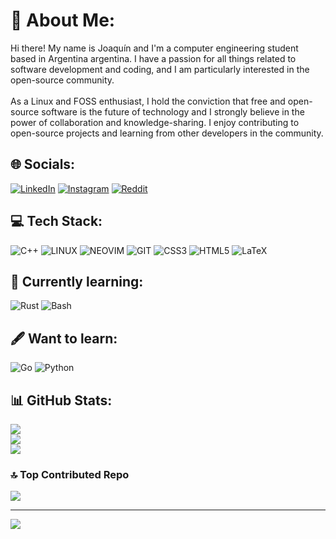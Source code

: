# 💫 About Me:
Hi there! My name is Joaquín and I'm a computer engineering student based in Argentina argentina. I have a passion for all things related to software development and coding, and I am particularly interested in the open-source community.<br><br>As a Linux and FOSS enthusiast, I hold the conviction that free and open-source software is the future of technology and I strongly believe in the power of collaboration and knowledge-sharing. I enjoy contributing to open-source projects and learning from other developers in the community.


## 🌐 Socials:
[![LinkedIn](https://img.shields.io/badge/LinkedIn-%230077B5.svg?style=for-the-badge&logo=linkedin&logoColor=white)](https://linkedin.com/in/joaquincorradi) [![Instagram](https://img.shields.io/badge/Instagram-%23E4405F.svg?style=for-the-badge&logo=Instagram&logoColor=white)](https://instagram.com/joaquincorradi) [![Reddit](https://img.shields.io/badge/Reddit-%23FF4500.svg?style=for-the-badge&logo=Reddit&logoColor=white)](https://reddit.com/user/joaquincorradi) 

## 💻 Tech Stack:
![C++](https://img.shields.io/badge/c++-%2300599C.svg?style=for-the-badge&logo=c%2B%2B&logoColor=white) ![LINUX](https://img.shields.io/badge/Linux-FCC624?style=for-the-badge&logo=linux&logoColor=black) ![NEOVIM](https://img.shields.io/badge/neovim-%230A7FCD.svg?style=for-the-badge&logo=neovim&logoColor=234A8834) ![GIT](https://img.shields.io/badge/git-%23F15133.svg?style=for-the-badge&logo=git&logoColor=white) ![CSS3](https://img.shields.io/badge/css3-%231572B6.svg?style=for-the-badge&logo=css3&logoColor=white) ![HTML5](https://img.shields.io/badge/html5-%23E34F26.svg?style=for-the-badge&logo=html5&logoColor=white) ![LaTeX](https://img.shields.io/badge/latex-%23008080.svg?style=for-the-badge&logo=latex&logoColor=white)
## 📖 Currently learning:
![Rust](https://img.shields.io/badge/rust-%23000000.svg?style=for-the-badge&logo=rust&logoColor=white) ![Bash](https://img.shields.io/badge/bash-%23F2F2F2.svg?style=for-the-badge&logo=gnubash&logoColor=%232A3439)

## 🖋️ Want to learn:
![Go](https://img.shields.io/badge/go-%2300ADD8.svg?style=for-the-badge&logo=go&logoColor=white) ![Python](https://img.shields.io/badge/python-3670A0?style=for-the-badge&logo=python&logoColor=ffdd54)

## 📊 GitHub Stats:
![](https://github-readme-stats.vercel.app/api?username=joaquincorradi&theme=dracula&hide_border=false&include_all_commits=false&count_private=false)<br/>
![](https://github-readme-streak-stats.herokuapp.com/?user=joaquincorradi&theme=dracula&hide_border=false)<br/>
![](https://github-readme-stats.vercel.app/api/top-langs/?username=joaquincorradi&theme=dracula&hide_border=false&include_all_commits=false&count_private=false&layout=compact)

<!--- ## 🏆 GitHub Trophies
![](https://github-profile-trophy.vercel.app/?username=joaquincorradi&theme=dracula&no-frame=true&no-bg=false&margin-w=4) --->

### 🔝 Top Contributed Repo
![](https://github-contributor-stats.vercel.app/api?username=joaquincorradi&limit=5&theme=dracula&combine_all_yearly_contributions=true&no-frame=true)

---
[![](https://visitcount.itsvg.in/api?id=joaquincorradi&icon=3&color=12)](https://visitcount.itsvg.in)
